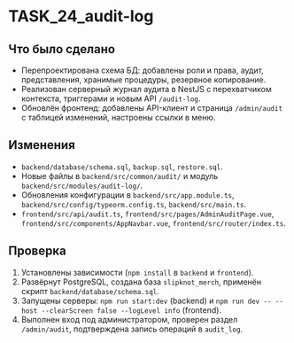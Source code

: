 # TASK_24_audit-log

## Что было сделано
- Перепроектирована схема БД: добавлены роли и права, аудит, представления, хранимые процедуры, резервное копирование.
- Реализован серверный журнал аудита в NestJS с перехватчиком контекста, триггерами и новым API `/audit-log`.
- Обновлён фронтенд: добавлены API-клиент и страница `/admin/audit` с таблицей изменений, настроены ссылки в меню.

## Изменения
- `backend/database/schema.sql`, `backup.sql`, `restore.sql`.
- Новые файлы в `backend/src/common/audit/` и модуль `backend/src/modules/audit-log/`.
- Обновления конфигурации в `backend/src/app.module.ts`, `backend/src/config/typeorm.config.ts`, `backend/src/main.ts`.
- `frontend/src/api/audit.ts`, `frontend/src/pages/AdminAuditPage.vue`, `frontend/src/components/AppNavbar.vue`, `frontend/src/router/index.ts`.

## Проверка
1. Установлены зависимости (`npm install` в `backend` и `frontend`).
2. Развёрнут PostgreSQL, создана база `slipknot_merch`, применён скрипт `backend/database/schema.sql`.
3. Запущены серверы: `npm run start:dev` (backend) и `npm run dev -- --host --clearScreen false --logLevel info` (frontend).
4. Выполнен вход под администратором, проверен раздел `/admin/audit`, подтверждена запись операций в `audit_log`.
